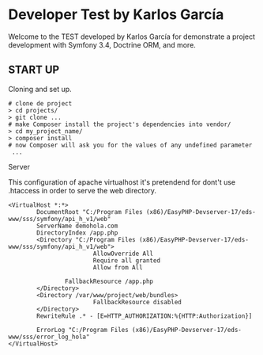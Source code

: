 Developer Test by Karlos García
===============================

Welcome to the TEST developed by Karlos García for demonstrate a project development with Symfony 3.4, Doctrine ORM, and more.

START UP
--------

Cloning and set up.

    # clone de project
    > cd projects/
    > git clone ...
    # make Composer install the project's dependencies into vendor/
    > cd my_project_name/
    > composer install
    # now Composer will ask you for the values of any undefined parameter
     ...

Server

This configuration of apache virtualhost it's pretendend for dont't use .htaccess in order to serve the web directory.

    <VirtualHost *:*>
            DocumentRoot "C:/Program Files (x86)/EasyPHP-Devserver-17/eds-www/sss/symfony/api_h_v1/web"
            ServerName demohola.com
            DirectoryIndex /app.php
            <Directory "C:/Program Files (x86)/EasyPHP-Devserver-17/eds-www/sss/symfony/api_h_v1/web">
                            AllowOverride All
                            Require all granted
                            Allow from All

                    FallbackResource /app.php
            </Directory>
            <Directory /var/www/project/web/bundles>
                            FallbackResource disabled
            </Directory>
            RewriteRule .* - [E=HTTP_AUTHORIZATION:%{HTTP:Authorization}]

            ErrorLog "C:/Program Files (x86)/EasyPHP-Devserver-17/eds-www/sss/error_log_hola"
    </VirtualHost>
